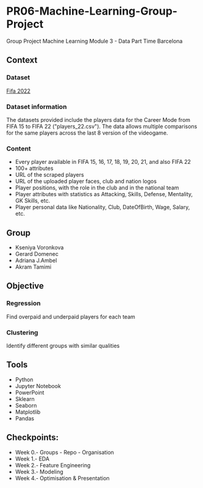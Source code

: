 # PR06-Machine-Learning-Group-Project
Group Project Machine Learning Module 3 - Data Part Time Barcelona

## Context

### Dataset 

[Fifa 2022](https://www.kaggle.com/stefanoleone992/fifa-22-complete-player-dataset?select=players_22.csv)

### Dataset information

The datasets provided include the players data for the Career Mode from FIFA 15 to FIFA 22 ("players_22.csv"). The data allows multiple comparisons for the same players across the last 8 version of the videogame.

### Content

* Every player available in FIFA 15, 16, 17, 18, 19, 20, 21, and also FIFA 22
* 100+ attributes
* URL of the scraped players
* URL of the uploaded player faces, club and nation logos
* Player positions, with the role in the club and in the national team
* Player attributes with statistics as Attacking, Skills, Defense, Mentality, GK Skills, etc.
* Player personal data like Nationality, Club, DateOfBirth, Wage, Salary, etc.

## Group

- Kseniya Voronkova
- Gerard Domenec
- Adriana J.Ambel
- Akram Tamimi 

## Objective

### Regression
Find overpaid and underpaid players for each team
### Clustering
Identify different groups with similar qualities

## Tools

- Python
- Jupyter Notebook
- PowerPoint
- Sklearn
- Seaborn
- Matplotlib
- Pandas

## Checkpoints:

* Week 0.- Groups - Repo - Organisation
* Week 1.- EDA
* Week 2.- Feature Engineering
* Week 3.- Modeling
* Week 4.- Optimisation & Presentation





